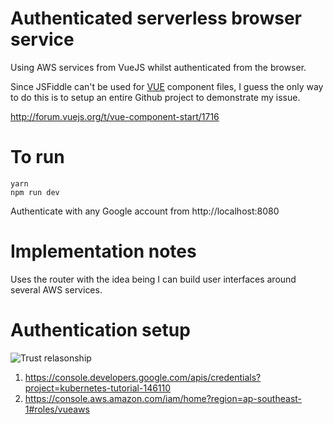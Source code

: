 # Authenticated serverless browser service

Using AWS services from VueJS whilst authenticated from the browser.

Since JSFiddle can't be used for [VUE](http://vuejs.org/) component files, I
guess the only way to do this is to setup an entire Github project to
demonstrate my issue.

<http://forum.vuejs.org/t/vue-component-start/1716>

# To run

	yarn
	npm run dev

Authenticate with any Google account from http://localhost:8080

# Implementation notes

Uses the router with the idea being I can build user interfaces around several
AWS services.

# Authentication setup

<img src=http://s.natalian.org/2016-10-20/1476933346_2558x1404.png alt="Trust relasonship">

1. <https://console.developers.google.com/apis/credentials?project=kubernetes-tutorial-146110>
2. <https://console.aws.amazon.com/iam/home?region=ap-southeast-1#roles/vueaws>

